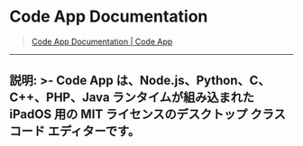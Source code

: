 # Code App Documentation

> [Code App Documentation | Code App](https://code.thebaselab.com/)

---
説明: >-
  Code App は、Node.js、Python、C、C++、PHP、Java ランタイムが組み込まれた iPadOS 用の MIT ライセンスのデスクトップ クラス コード エディターです。
---


